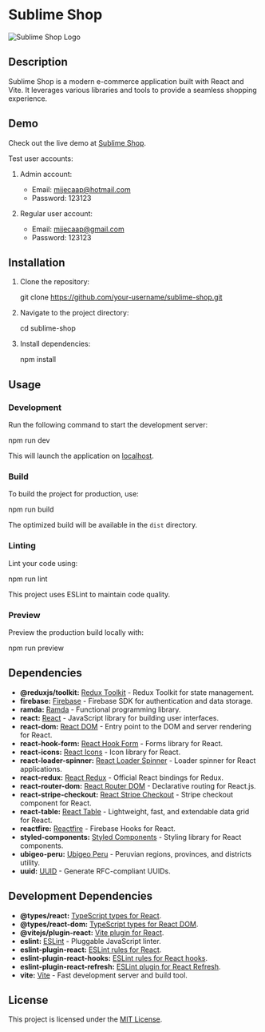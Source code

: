 # Sublime Shop

![Sublime Shop Logo](url_to_logo)

## Description

Sublime Shop is a modern e-commerce application built with React and Vite. It leverages various libraries and tools to provide a seamless shopping experience.

## Demo

Check out the live demo at [Sublime Shop](https://sublime-shop.web.app/home).

Test user accounts:

1. Admin account:
   - Email: mijecaap@hotmail.com
   - Password: 123123

2. Regular user account:
   - Email: mijecaap@gmail.com
   - Password: 123123

## Installation

1. Clone the repository:

   git clone https://github.com/your-username/sublime-shop.git

2. Navigate to the project directory:

   cd sublime-shop

3. Install dependencies:

   npm install

## Usage

### Development

Run the following command to start the development server:

   npm run dev

This will launch the application on [localhost](http://localhost:3000).

### Build

To build the project for production, use:

   npm run build

The optimized build will be available in the `dist` directory.

### Linting

Lint your code using:

   npm run lint

This project uses ESLint to maintain code quality.

### Preview

Preview the production build locally with:

   npm run preview

## Dependencies

- **@reduxjs/toolkit:** [Redux Toolkit](https://www.npmjs.com/package/@reduxjs/toolkit) - Redux Toolkit for state management.
- **firebase:** [Firebase](https://www.npmjs.com/package/firebase) - Firebase SDK for authentication and data storage.
- **ramda:** [Ramda](https://www.npmjs.com/package/ramda) - Functional programming library.
- **react:** [React](https://www.npmjs.com/package/react) - JavaScript library for building user interfaces.
- **react-dom:** [React DOM](https://www.npmjs.com/package/react-dom) - Entry point to the DOM and server rendering for React.
- **react-hook-form:** [React Hook Form](https://www.npmjs.com/package/react-hook-form) - Forms library for React.
- **react-icons:** [React Icons](https://www.npmjs.com/package/react-icons) - Icon library for React.
- **react-loader-spinner:** [React Loader Spinner](https://www.npmjs.com/package/react-loader-spinner) - Loader spinner for React applications.
- **react-redux:** [React Redux](https://www.npmjs.com/package/react-redux) - Official React bindings for Redux.
- **react-router-dom:** [React Router DOM](https://www.npmjs.com/package/react-router-dom) - Declarative routing for React.js.
- **react-stripe-checkout:** [React Stripe Checkout](https://www.npmjs.com/package/react-stripe-checkout) - Stripe checkout component for React.
- **react-table:** [React Table](https://www.npmjs.com/package/react-table) - Lightweight, fast, and extendable data grid for React.
- **reactfire:** [Reactfire](https://www.npmjs.com/package/reactfire) - Firebase Hooks for React.
- **styled-components:** [Styled Components](https://www.npmjs.com/package/styled-components) - Styling library for React components.
- **ubigeo-peru:** [Ubigeo Peru](https://www.npmjs.com/package/ubigeo-peru) - Peruvian regions, provinces, and districts utility.
- **uuid:** [UUID](https://www.npmjs.com/package/uuid) - Generate RFC-compliant UUIDs.

## Development Dependencies

- **@types/react:** [TypeScript types for React](https://www.npmjs.com/package/@types/react).
- **@types/react-dom:** [TypeScript types for React DOM](https://www.npmjs.com/package/@types/react-dom).
- **@vitejs/plugin-react:** [Vite plugin for React](https://www.npmjs.com/package/@vitejs/plugin-react).
- **eslint:** [ESLint](https://www.npmjs.com/package/eslint) - Pluggable JavaScript linter.
- **eslint-plugin-react:** [ESLint rules for React](https://www.npmjs.com/package/eslint-plugin-react).
- **eslint-plugin-react-hooks:** [ESLint rules for React hooks](https://www.npmjs.com/package/eslint-plugin-react-hooks).
- **eslint-plugin-react-refresh:** [ESLint plugin for React Refresh](https://www.npmjs.com/package/eslint-plugin-react-refresh).
- **vite:** [Vite](https://www.npmjs.com/package/vite) - Fast development server and build tool.

## License

This project is licensed under the [MIT License](LICENSE).
